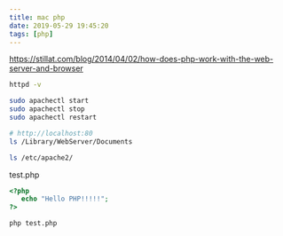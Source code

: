 ```yaml
---
title: mac php
date: 2019-05-29 19:45:20
tags: [php]
---
```


<https://stillat.com/blog/2014/04/02/how-does-php-work-with-the-web-server-and-browser>

<!--more-->

```sh
httpd -v

sudo apachectl start
sudo apachectl stop
sudo apachectl restart

# http://localhost:80
ls /Library/WebServer/Documents

ls /etc/apache2/
```

test.php

```php
<?php
   echo "Hello PHP!!!!!";
?>
```

```sh
php test.php
```
